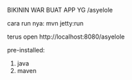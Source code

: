 BIKININ WAR BUAT APP YG /asyelole

cara run nya: mvn jetty:run

terus open http://localhost:8080/asyelole

pre-installed:
1. java
2. maven
